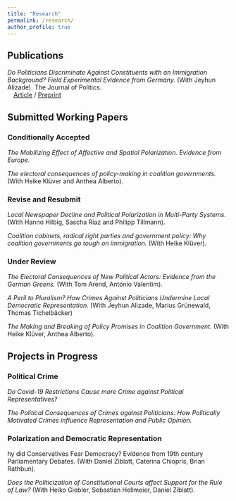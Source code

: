 ```yaml
---
title: "Research"
permalink: /research/
author_profile: true
---
```


## Publications
*Do Politicians Discriminate Against Constituents with an Immigration Background? Field Experimental Evidence from Germany.* (With Jeyhun Alizade).
The Journal of Politics. <br>
&ensp;&ensp;[Article](https://www.journals.uchicago.edu/doi/10.1086/716293) /
[Preprint](https://papers.ssrn.com/sol3/Papers.cfm?abstract_id=3559396)
   

## Submitted Working Papers

### Conditionally Accepted

*The Mobilizing Effect of Affective and Spatial Polarization. Evidence from Europe.* 

*The electoral consequences of policy-making in coalition governments.* (With Heike Klüver and Anthea Alberto).

### Revise and Resubmit

*Local Newspaper Decline and Political Polarization in Multi-Party Systems.* (With Hanno Hilbig, Sascha Riaz and Philipp Tillmann).

*Coalition cabinets, radical right parties and government policy: Why coalition governments go tough on immigration.* (With Heike Klüver).

### Under Review


*The Electoral Consequences of New Political Actors: Evidence from the German Greens.* (With Tom Arend, Antonio Valentim).

*A Peril to Pluralism? How Crimes Against Politicians Undermine Local Democratic Representation.* (With Jeyhun Alizade, Marius Grünewald, Thomas Tichelbäcker)

*The Making and Breaking of Policy Promises in Coalition Government.* (With Heike Klüver, Anthea Alberto).


## Projects in Progress



### Political Crime

*Do Covid-19 Restrictions Cause more Crime against Political Representatives?*

*The Political Consequences of Crimes against Politicians. How Politically Motivated Crimes influence Representation and Public Opinion.*


### Polarization and Democratic Representation

hy did Conservatives Fear Democracy? Evidence from 19th century Parliamentary Debates. (With Daniel Ziblatt, Caterina Chiopris, Brian Rathbun).

*Does the Politicization of Constitutional Courts affect Support for the Rule of Law?* (With Heiko Giebler, Sebastian Hellmeier, Daniel Ziblatt).

